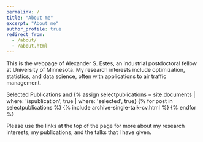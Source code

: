 ```yaml
---
permalink: /
title: "About me"
excerpt: "About me"
author_profile: true
redirect_from: 
  - /about/
  - /about.html
---
```

This is the webpage of Alexander S. Estes, an industrial postdoctoral fellow at University of Minnesota. My research interests include optimization, statistics, and data science, often with applications to air traffic management. 

Selected Publications and 
{% assign selectpublications = site.documents | where: 'ispublication', true | where: 'selected', true}
{% for post in selectpublications %}
  {% include archive-single-talk-cv.html %}
{% endfor %}

Please use the links at the top of the page for more about my research interests, my publications, and the talks that I have given.
